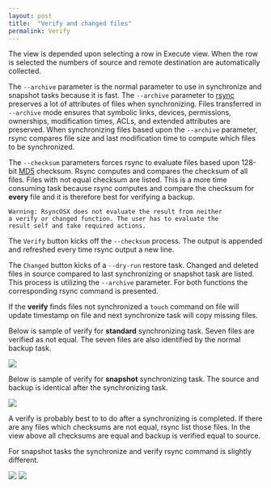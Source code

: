 ```yaml
---
layout: post
title:  "Verify and changed files"
permalink: Verify
---
```

The view is depended upon selecting a row in Execute view. When the row is selected the numbers of source and remote destination are automatically collected.

The `--archive` parameter is the normal parameter to use in synchronize and snapshot tasks because it is fast. The `--archive` parameter to [rsync](https://en.wikipedia.org/wiki/Rsync) preserves a lot of attributes of files when synchronizing. Files transferred in `--archive` mode ensures that symbolic links, devices, permissions, ownerships, modification times, ACLs, and extended attributes are preserved. When synchronizing files based upon the `--archive` parameter, rsync compares file size and last modification time to compute which files to be synchronized.

The `--checksum` parameters forces rsync to evaluate files based upon 128-bit [MD5](https://en.wikipedia.org/wiki/MD5) checksum. Rsync computes and compares the checksum of all files. Files with not equal checksum are listed. This is a more time consuming task because rsync computes and compare the checksum for **every** file and it is therefore best for verifying a backup.

```
Warning: RsyncOSX does not evaluate the result from neither
a verify or changed function. The user has to evaluate the
result self and take required actions.
```

The `Verify` button kicks off the `--checksum` process. The output is appended and refreshed every time rsync output a new line.

The `Changed` button kicks of a `--dry-run` restore task. Changed and deleted files in source compared to last synchronizing or snapshot task are listed. This process is utilizing the `--archive` parameter. For both functions the corresponding rsync command is presented.

If the **verify** finds files not synchronized a `touch` command on file will update timestamp on file and next synchronize task will copy missing files.

Below is sample of verify for **standard** synchronizing task. Seven files are verified as not equal. The seven files are also identified by the normal backup task.

![](/images/RsyncOSX/master/verify/verify.png)


Below is sample of verify for **snapshot** synchronizing task. The source and backup is identical after the synchronizing task.

![](/images/RsyncOSX/master/verify/snapshot.png)

A verify is probably best to to do after a synchronizing is completed. If there are any files which checksums are not equal, rsync list those files. In the view above all checksums are equal and backup is verified equal to source.

For snapshot tasks the synchronize and verify rsync command is slightly different.

![](/images/RsyncOSX/master/verify/snapshot2.png)
![](/images/RsyncOSX/master/verify/snapshot3.png)
